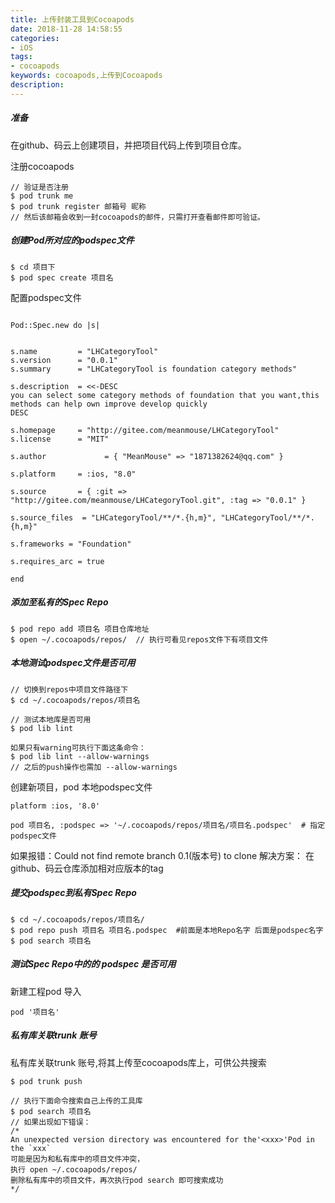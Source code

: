 ```yaml
---
title: 上传封装工具到Cocoapods
date: 2018-11-28 14:58:55
categories: 
- iOS
tags:
- cocoapods
keywords: cocoapods,上传到Cocoapods
description:
---
```

##### 准备
在github、码云上创建项目，并把项目代码上传到项目仓库。

注册cocoapods
```
// 验证是否注册
$ pod trunk me
$ pod trunk register 邮箱号 昵称
// 然后该邮箱会收到一封cocoapods的邮件，只需打开查看邮件即可验证。
```

##### 创建Pod所对应的podspec文件
```
$ cd 项目下
$ pod spec create 项目名
```
配置podspec文件
```

Pod::Spec.new do |s|


s.name         = "LHCategoryTool"
s.version      = "0.0.1"
s.summary      = "LHCategoryTool is foundation category methods"

s.description  = <<-DESC
you can select some category methods of foundation that you want,this methods can help own improve develop quickly
DESC

s.homepage     = "http://gitee.com/meanmouse/LHCategoryTool"
s.license      = "MIT"

s.author             = { "MeanMouse" => "1871382624@qq.com" }

s.platform     = :ios, "8.0"

s.source       = { :git => "http://gitee.com/meanmouse/LHCategoryTool.git", :tag => "0.0.1" }

s.source_files  = "LHCategoryTool/**/*.{h,m}", "LHCategoryTool/**/*.{h,m}"

s.frameworks = "Foundation"

s.requires_arc = true

end
```
##### 添加至私有的Spec Repo
```
$ pod repo add 项目名 项目仓库地址
$ open ~/.cocoapods/repos/  // 执行可看见repos文件下有项目文件
```
##### 本地测试podspec文件是否可用
```
// 切换到repos中项目文件路径下
$ cd ~/.cocoapods/repos/项目名

// 测试本地库是否可用
$ pod lib lint

如果只有warning可执行下面这条命令：
$ pod lib lint --allow-warnings
// 之后的push操作也需加 --allow-warnings

```
创建新项目，pod 本地podspec文件
```
platform :ios, '8.0'

pod 项目名, :podspec => '~/.cocoapods/repos/项目名/项目名.podspec'  # 指定podspec文件

```
如果报错：Could not find remote branch 0.1(版本号) to clone
解决方案：
在github、码云仓库添加相对应版本的tag
##### 提交podspec到私有Spec Repo
```
$ cd ~/.cocoapods/repos/项目名/
$ pod repo push 项目名 项目名.podspec  #前面是本地Repo名字 后面是podspec名字
$ pod search 项目名
```
##### 测试Spec Repo中的的 podspec 是否可用
新建工程pod 导入
```
pod '项目名'
```

##### 私有库关联trunk 账号
私有库关联trunk 账号,将其上传至cocoapods库上，可供公共搜索
```
$ pod trunk push

// 执行下面命令搜索自己上传的工具库
$ pod search 项目名
// 如果出现如下错误：
/*
An unexpected version directory was encountered for the'<xxx>'Pod in the `xxx`
可能是因为和私有库中的项目文件冲突，
执行 open ~/.cocoapods/repos/
删除私有库中的项目文件，再次执行pod search 即可搜索成功
*/

```
